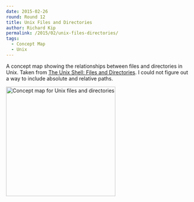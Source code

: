 ```yaml
---
date: 2015-02-26
round: Round 12
title: Unix Files and Directories
author: Richard Kip
permalink: /2015/02/unix-files-directories/
tags:
  - Concept Map
  - Unix
---
```

A concept map showing the relationships between files and directories in Unix. Taken from [The Unix Shell: Files and Directories](https://swcarpentry.github.io/shell-novice/01-filedir.html). I could not figure out a way to include absolute and relative paths.

<a href="http://imgur.com/nS244Sk"><img src="http://i.imgur.com/nS244Sk.jpg" title="Concept map for Unix files and directories" width="300px" /></a>
